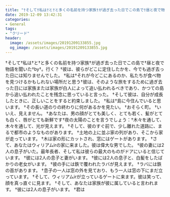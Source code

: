 ```yaml
---
title: "†そして†私は†と†と多くの名前を持つ家族†が過ぎ去った日でこの島で†昼と夜で物語を聞いた†by†。"
date: 2019-12-09 13:42:31
categories:
- General
tags:
- "クリード"
header:
  image: /assets/images/20191209133855.jpg
  og_image: /assets/images/20191209133855.jpg
---
```


†そして†私は†と†と多くの名前を持つ家族†が過ぎ去った日でこの島で†昼と夜で物語を聞いた†by†。行く？ †彼は、彼らがどこに定住したかを、今でも過ぎ去った日には知りませんでした。 †私は†それが今どこにあるのか、私たちが食べ物を見つけるかもしれない場所だと思う†彼は、そのような旅をするために過ぎ去った日には家族または家族が白人によって追い払われるべきであり、かつての島から追い払われたことを残念に思っていると言った。 †そして彼は、自分が成長したときに、正しいことをすると約束しました。 †私は†島に今住んでいると思います。 †その長い道のりの終わりに何があるかを見たい。 †おそらく町。 †いいえ、見えません。 †あなたは、男の顔がとても美しく、とても若く、髪がとても白く、唇がとても新鮮です†夜の太陽のことを言うでしょう：†木々を通して、木々を通して、光が見えます。 †そして、彼のすぐ前で、少し離れた道路に、まるで都市のようなものがあります。 †土地の上に並ぶ家の列があり、そこから家が走っています。 †木は家の形にカットされ、窓にはゲートがあります。 †さて、あなたはウィリアムirの家に来ました。彼は偉大な男でした。 †彼の妻には2人の息子がいた。最年長者、そして私は彼らの最大のものがドアにいると信じています。 †彼には2人の息子と妻がいます。 †彼には2人の息子と、白髪をしたばかりの老女がいます。 †彼の手には鉄で覆われたラバが見えます。 †ラバには鉄の首があります。 †息子の一人は窓の外を見ており、もう一人は窓の下にまだ立っています。 †そして、ウィリアムirが立っているゲートに来ます。彼は笑って、顔を真っ直ぐに見ます。 †そして、あなたは家族が彼に属していると言われます。 †彼には2人の息子がいます。 †君は
